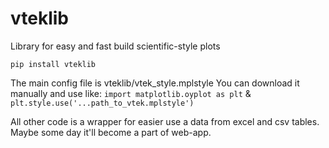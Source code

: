 # vteklib
Library for easy and fast build scientific-style plots

`pip install vteklib`

The main config file is vteklib/vtek_style.mplstyle
You can download it manually and use like:
`import matplotlib.oyplot as plt` & `plt.style.use('...path_to_vtek.mplstyle')`

All other code is a wrapper for easier use a data from excel and csv tables. Maybe some day it'll become a part of web-app.
